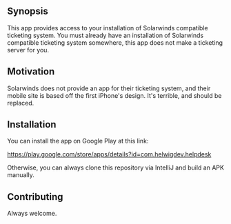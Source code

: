 ## Synopsis

This app provides access to your installation of Solarwinds compatible ticketing system. You must already have an installation of Solarwinds compatible ticketing system somewhere, this app does not make a ticketing server for you.

## Motivation

Solarwinds does not provide an app for their ticketing system, and their mobile site is based off the first iPhone's design. It's terrible, and should be replaced.

## Installation

You can install the app on Google Play at this link: 

https://play.google.com/store/apps/details?id=com.helwigdev.helpdesk

Otherwise, you can always clone this repository via IntelliJ and build an APK manually. 

## Contributing

Always welcome.
